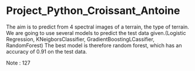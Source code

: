 # Project_Python_Croissant_Antoine
The aim is to predict from 4 spectral images of a terrain, the type of terrain.
We are going to use several models to predict the test data given.(Logistic Regression, KNeigborsClassifier, GradientBoostingLCassifier, RandomForest)
The best model is therefore random forest, which has an accuracy of 0.91 on the test data.

Note : 127
